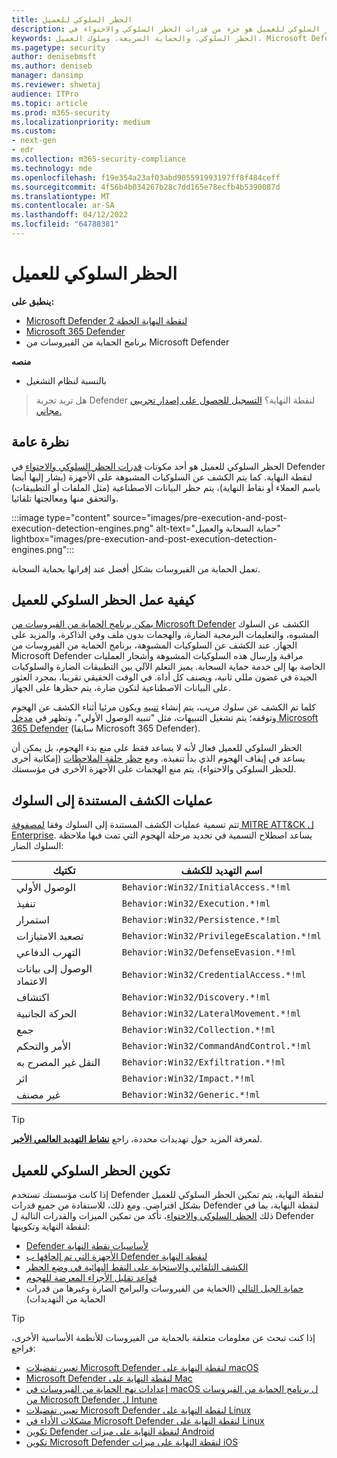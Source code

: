 ```yaml
---
title: الحظر السلوكي للعميل
description: الحظر السلوكي للعميل هو جزء من قدرات الحظر السلوكي والاحتواء في Microsoft Defender لنقطة النهاية
keywords: الحظر السلوكي، والحماية السريعة، وسلوك العميل، Microsoft Defender لنقطة النهاية
ms.pagetype: security
author: denisebmsft
ms.author: deniseb
manager: dansimp
ms.reviewer: shwetaj
audience: ITPro
ms.topic: article
ms.prod: m365-security
ms.localizationpriority: medium
ms.custom:
- next-gen
- edr
ms.collection: m365-security-compliance
ms.technology: mde
ms.openlocfilehash: f19e354a23af03abd905591993197ff8f484ceff
ms.sourcegitcommit: 4f56b4b034267b28c7dd165e78ecfb4b5390087d
ms.translationtype: MT
ms.contentlocale: ar-SA
ms.lasthandoff: 04/12/2022
ms.locfileid: "64788381"
---
```

# <a name="client-behavioral-blocking"></a>الحظر السلوكي للعميل

**ينطبق على:**
- [Microsoft Defender لنقطة النهاية الخطة 2](https://go.microsoft.com/fwlink/p/?linkid=2154037)
- [Microsoft 365 Defender](https://go.microsoft.com/fwlink/?linkid=2118804)
- برنامج الحماية من الفيروسات من Microsoft Defender

**منصه**
- بالنسبة لنظام التشغيل

> هل تريد تجربة Defender لنقطة النهاية؟ [التسجيل للحصول على إصدار تجريبي مجاني.](https://signup.microsoft.com/create-account/signup?products=7f379fee-c4f9-4278-b0a1-e4c8c2fcdf7e&ru=https://aka.ms/MDEp2OpenTrial?ocid=docs-wdatp-assignaccess-abovefoldlink)

## <a name="overview"></a>نظرة عامة

الحظر السلوكي للعميل هو أحد مكونات [قدرات الحظر السلوكي والاحتواء](behavioral-blocking-containment.md) في Defender لنقطة النهاية. كما يتم الكشف عن السلوكيات المشبوهة على الأجهزة (يشار إليها أيضا باسم العملاء أو نقاط النهاية)، يتم حظر البيانات الاصطناعية (مثل الملفات أو التطبيقات) والتحقق منها ومعالجتها تلقائيا.

:::image type="content" source="images/pre-execution-and-post-execution-detection-engines.png" alt-text="حماية السحابة والعميل" lightbox="images/pre-execution-and-post-execution-detection-engines.png":::

تعمل الحماية من الفيروسات بشكل أفضل عند إقرانها بحماية السحابة.

## <a name="how-client-behavioral-blocking-works"></a>كيفية عمل الحظر السلوكي للعميل

[يمكن برنامج الحماية من الفيروسات من Microsoft Defender](microsoft-defender-antivirus-in-windows-10.md) الكشف عن السلوك المشبوه، والتعليمات البرمجية الضارة، والهجمات بدون ملف وفي الذاكرة، والمزيد على الجهاز. عند الكشف عن السلوكيات المشبوهة، برنامج الحماية من الفيروسات من Microsoft Defender مراقبة وإرسال هذه السلوكيات المشبوهة وأشجار العمليات الخاصة بها إلى خدمة حماية السحابة. يميز التعلم الآلي بين التطبيقات الضارة والسلوكيات الجيدة في غضون مللي ثانية، ويصنف كل أداة. في الوقت الحقيقي تقريبا، بمجرد العثور على البيانات الاصطناعية لتكون ضارة، يتم حظرها على الجهاز.

كلما تم الكشف عن سلوك مريب، يتم إنشاء [تنبيه](alerts-queue.md) ويكون مرئيا أثناء الكشف عن الهجوم وتوقفه؛ يتم تشغيل التنبيهات، مثل "تنبيه الوصول الأولي"، وتظهر في [مدخل Microsoft 365 Defender](/microsoft-365/security/defender/microsoft-365-defender) (سابقا Microsoft 365 Defender).

الحظر السلوكي للعميل فعال لأنه لا يساعد فقط على منع بدء الهجوم، بل يمكن أن يساعد في إيقاف الهجوم الذي بدأ تنفيذه. ومع [حظر حلقة الملاحظات](feedback-loop-blocking.md) (إمكانية أخرى للحظر السلوكي والاحتواء)، يتم منع الهجمات على الأجهزة الأخرى في مؤسستك.

## <a name="behavior-based-detections"></a>عمليات الكشف المستندة إلى السلوك

تتم تسمية عمليات الكشف المستندة إلى السلوك وفقا [لمصفوفة MITRE ATT&CK ل Enterprise](https://attack.mitre.org/matrices/enterprise). يساعد اصطلاح التسمية في تحديد مرحلة الهجوم التي تمت فيها ملاحظة السلوك الضار:

|تكتيك|اسم التهديد للكشف|
|---|---|
|الوصول الأولي|`Behavior:Win32/InitialAccess.*!ml`|
|تنفيذ|`Behavior:Win32/Execution.*!ml`|
|استمرار|`Behavior:Win32/Persistence.*!ml`|
|تصعيد الامتيازات|`Behavior:Win32/PrivilegeEscalation.*!ml`|
|التهرب الدفاعي|`Behavior:Win32/DefenseEvasion.*!ml`|
|الوصول إلى بيانات الاعتماد|`Behavior:Win32/CredentialAccess.*!ml`|
|اكتشاف|`Behavior:Win32/Discovery.*!ml`|
|الحركة الجانبية|`Behavior:Win32/LateralMovement.*!ml`|
|جمع|`Behavior:Win32/Collection.*!ml`|
|الأمر والتحكم|`Behavior:Win32/CommandAndControl.*!ml`|
|النقل غير المصرح به|`Behavior:Win32/Exfiltration.*!ml`|
|اثر|`Behavior:Win32/Impact.*!ml`|
|غير مصنف|`Behavior:Win32/Generic.*!ml`|

> [!TIP]
> لمعرفة المزيد حول تهديدات محددة، راجع **[نشاط التهديد العالمي الأخير](https://www.microsoft.com/wdsi/threats)**.

## <a name="configuring-client-behavioral-blocking"></a>تكوين الحظر السلوكي للعميل

إذا كانت مؤسستك تستخدم Defender لنقطة النهاية، يتم تمكين الحظر السلوكي للعميل بشكل افتراضي. ومع ذلك، للاستفادة من جميع قدرات Defender لنقطة النهاية، بما في ذلك [الحظر السلوكي والاحتواء](behavioral-blocking-containment.md)، تأكد من تمكين الميزات والقدرات التالية ل Defender لنقطة النهاية وتكوينها:

- [Defender لأساسيات نقطة النهاية](configure-machines-security-baseline.md)
- [الأجهزة التي تم إلحاقها ب Defender لنقطة النهاية](onboard-configure.md)
- [الكشف التلقائي والاستجابة على النقط النهائية في وضع الحظر](edr-in-block-mode.md)
- [قواعد تقليل الأجزاء المعرضة للهجوم](attack-surface-reduction.md)
- [حماية الجيل التالي](configure-microsoft-defender-antivirus-features.md) (الحماية من الفيروسات والبرامج الضارة وغيرها من قدرات الحماية من التهديدات)

> [!TIP]
> إذا كنت تبحث عن معلومات متعلقة بالحماية من الفيروسات للأنظمة الأساسية الأخرى، فراجع:
> - [تعيين تفضيلات Microsoft Defender لنقطة النهاية على macOS](mac-preferences.md)
> - [Microsoft Defender لنقطة النهاية على Mac](microsoft-defender-endpoint-mac.md)
> - [إعدادات نهج الحماية من الفيروسات في macOS ل برنامج الحماية من الفيروسات من Microsoft Defender ل Intune](/mem/intune/protect/antivirus-microsoft-defender-settings-macos)
> - [تعيين تفضيلات Microsoft Defender لنقطة النهاية على Linux](linux-preferences.md)
> - [مشكلات الأداء في Microsoft Defender لنقطة النهاية على Linux](microsoft-defender-endpoint-linux.md)
> - [تكوين Defender لنقطة النهاية على ميزات Android](android-configure.md)
> - [تكوين Microsoft Defender لنقطة النهاية على ميزات iOS](ios-configure-features.md)
